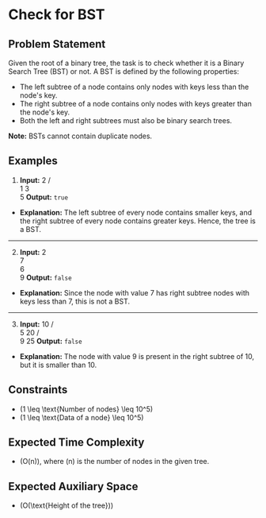 # Check for BST

## Problem Statement

Given the root of a binary tree, the task is to check whether it is a Binary Search Tree (BST) or not. A BST is defined by the following properties:

- The left subtree of a node contains only nodes with keys less than the node's key.
- The right subtree of a node contains only nodes with keys greater than the node's key.
- Both the left and right subtrees must also be binary search trees.

**Note:** BSTs cannot contain duplicate nodes.

## Examples

1. **Input:**
   2
  / \
 1   3
      \
       5
**Output:** `true`
- **Explanation:** The left subtree of every node contains smaller keys, and the right subtree of every node contains greater keys. Hence, the tree is a BST.

---

2. **Input:**
   2
    \
     7
      \
       6
        \
         9
**Output:** `false`
- **Explanation:** Since the node with value 7 has right subtree nodes with keys less than 7, this is not a BST.

---

3. **Input:**
   10
  /  \
 5    20
     /  \
    9   25
**Output:** `false`
- **Explanation:** The node with value 9 is present in the right subtree of 10, but it is smaller than 10.

## Constraints

- \(1 \leq \text{Number of nodes} \leq 10^5\)
- \(1 \leq \text{Data of a node} \leq 10^5\)

## Expected Time Complexity

- \(O(n)\), where \(n\) is the number of nodes in the given tree.

## Expected Auxiliary Space

- \(O(\text{Height of the tree})\)
